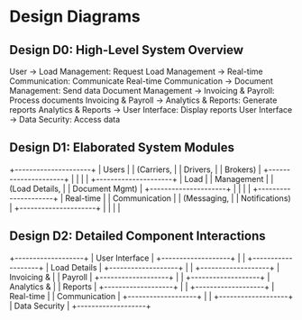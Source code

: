 # Design Diagrams

## Design D0: High-Level System Overview

User -> Load Management: Request
Load Management -> Real-time Communication: Communicate
Real-time Communication -> Document Management: Send data
Document Management -> Invoicing & Payroll: Process documents
Invoicing & Payroll -> Analytics & Reports: Generate reports
Analytics & Reports -> User Interface: Display reports
User Interface -> Data Security: Access data


## Design D1: Elaborated System Modules

+---------------------+
|    Users            |
| (Carriers,          |
|  Drivers,           |
|  Brokers)           |
+---------------------+
      |   |   |   |
+---------------------+
|    Load               |
|   Management     |
|    (Load Details,  |
|     Document Mgmt) |
+---------------------+
   |     |   |   |
+---------------------+
|   Real-time           |
| Communication    |
|   (Messaging,   |
|   Notifications)  |
+---------------------+
   |     |   |   |

## Design D2: Detailed Component Interactions
+-------------------+
| User Interface  |
+-------------------+
   |        |
+-------------------+
|   Load Details   |
+-------------------+
   |        |
+-------------------+
|   Invoicing &   |
|    Payroll        |
+-------------------+
   |        |
+-------------------+
| Analytics &     |
|  Reports         |
+-------------------+
   |        |
+-------------------+
|   Real-time        |
| Communication  |
+-------------------+
   |        |
+-------------------+
|  Data Security  |
+-------------------+

